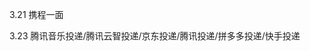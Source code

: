 3.21 携程一面

3.23 腾讯音乐投递/腾讯云智投递/京东投递/腾讯投递/拼多多投递/快手投递
<!--stackedit_data:
eyJoaXN0b3J5IjpbLTE4OTYxNTM4NTcsLTE3Mzk2NTgwMDcsLT
EyNTA0MzQyODQsLTEwNjkwOTQ5MThdfQ==
-->